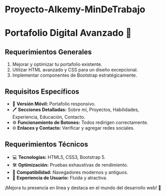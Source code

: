 # Proyecto-Alkemy-MinDeTrabajo
# Portafolio Digital Avanzado 🚀

## Requerimientos Generales
1. Mejorar y optimizar tu portafolio existente.
2. Utilizar HTML avanzado y CSS para un diseño excepcional.
3. Implementar componentes de Bootstrap estratégicamente.

## Requisitos Específicos
- 📱 **Versión Móvil:** Portafolio responsivo.
- 🖊️ **Secciones Detalladas:** Sobre mí, Proyectos, Habilidades, Experiencia, Educación, Contacto.
- ⚙️ **Funcionamiento de Botones:** Todos redirigen correctamente.
- 🌐 **Enlaces y Contacto:** Verificar y agregar redes sociales.

## Requerimientos Técnicos
- 💻 **Tecnologías:** HTML5, CSS3, Bootstrap 5.
- 🛠️ **Optimización:** Pruebas exhaustivas de rendimiento.
- 🔄 **Compatibilidad:** Navegadores modernos y antiguos.
- 🌈 **Experiencia de Usuario:** Fluida y atractiva.

¡Mejora tu presencia en línea y destaca en el mundo del desarrollo web! 🌟

